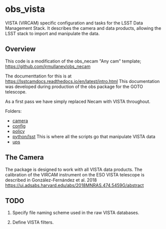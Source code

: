 # obs_vista
VISTA (VIRCAM) specific configuration and tasks for the LSST Data Management Stack. It describes the camera and data products, allowing the LSST stack to import and manipulate the data.

## Overview

This code is a modification of the obs_necam "Any cam" template; https://github.com/jrmullaney/obs_necam

The documenttation for this is at https://lsstcamdocs.readthedocs.io/en/latest/intro.html This documentation was developed during production of the obs package for the GOTO telescope.

As a first pass we have simply replaced Necam with VISTA throughout.

Folders:

- [camera](camera)
- [config](config)
- [policy](policy)
- [python/lsst](python/lsst) This is where all the scripts go that manipulate VISTA data
- [ups](ups) 

## The Camera

The package is designed to work with all VISTA data products. The calibration of the
VIRCAM instrument on the ESO VISTA telescope is described in González-Fernández et al. 2018 https://ui.adsabs.harvard.edu/abs/2018MNRAS.474.5459G/abstract

## TODO

1. Specify file naming scheme used in the raw VISTA databases.

2. Define VISTA filters.
